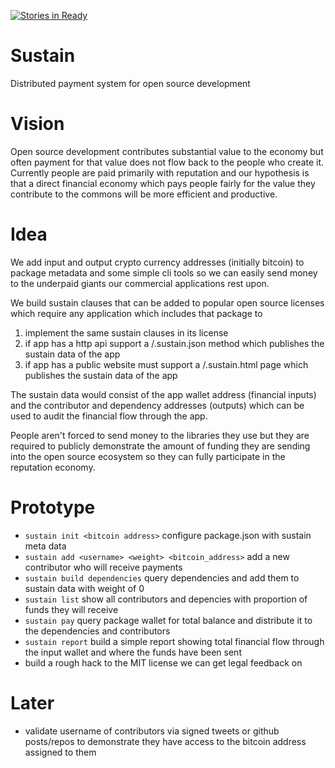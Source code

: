 [![Stories in Ready](https://badge.waffle.io/joshuavial/sustain.png?label=ready&title=Ready)](http://waffle.io/joshuavial/sustain)

# Sustain
Distributed payment system for open source development

# Vision
Open source development contributes substantial value to the economy but often payment for that value does not flow back to the people who create it. Currently people are paid primarily with reputation and our hypothesis is that a direct financial economy which pays people fairly for the value they contribute to the commons will be more efficient and productive.

# Idea
We add input and output crypto currency addresses (initially bitcoin) to package metadata and some simple cli tools so we can easily send money to the underpaid giants our commercial applications rest upon.

We build sustain clauses that can be added to popular open source licenses which require any application which includes that package to

1. implement the same sustain clauses in its license
1. if app has a http api support a /.sustain.json method which publishes the sustain data of the app
1. if app has a public website must support a /.sustain.html page which publishes the sustain data of the app

The sustain data would consist of the app wallet address (financial inputs) and the contributor and dependency addresses (outputs) which can be used to audit the financial flow through the app.

People aren't forced to send money to the libraries they use but they are required to publicly demonstrate the amount of funding they are sending into the open source ecosystem so they can fully participate in the reputation economy.

# Prototype

* `sustain init <bitcoin address>` configure package.json with sustain meta data
* `sustain add <username> <weight> <bitcoin_address>` add a new contributor who will receive payments
* `sustain build dependencies` query dependencies and add them to sustain data with weight of 0
* `sustain list` show all contributors and depencies with proportion of funds they will receive
* `sustain pay` query package wallet for total balance and distribute it to the dependencies and contributors
* `sustain report` build a simple report showing total financial flow through the input wallet and where the funds have been sent
* build a rough hack to the MIT license we can get legal feedback on

# Later

* validate username of contributors via signed tweets or github posts/repos to demonstrate they have access to the bitcoin address assigned to them


